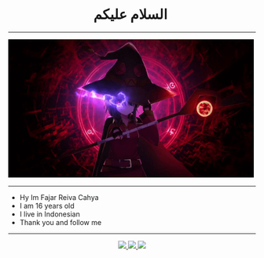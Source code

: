 <h1 align="center">السلام عليكم <img src="https://user-images.githubusercontent.com/1303154/88677602-1635ba80-d120-11ea-84d8-d263ba5fc3c0.gif" width="40px" alt=""><br></h1>
<p align="center">

------

<img src="https://github.com/fajar-reiva-cahya/fajar-reiva-cahya/blob/main/test.gif" width="500px" alt=""><br></h1>
<p align="center">

<p align="center">

------

- Hy Im Fajar Reiva Cahya
- I am 16 years old
- I live in Indonesian
- Thank you and follow me


------

<p align="center">
  <a href="https://instagram.com/fjrrivchy"><img src="https://img.shields.io/badge/Instagram-E4405F?style=for-the-badge&logo=instagram&logoColor=white"/> 
  <a href="https://www.facebook.com/bacod.squad.969"><img src="https://img.shields.io/badge/Facebook-00B2FF?style=for-the-badge&logo=facebook&logoColor=white"/>
  <a href="https://wa.me/6287854914566"><img src="https://img.shields.io/badge/WhatsApp-25D366?style=for-the-badge&logo=whatsapp&logoColor=white" /><br>
